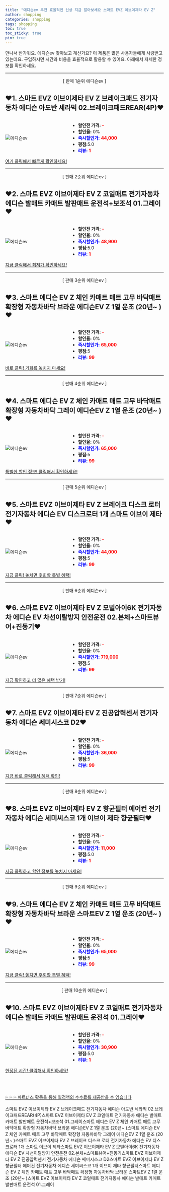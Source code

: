 ```yaml
---
title: "에디슨ev 추천 효율적인 신상 지금 알아보세요 스마트 EVZ 이브이제타 EV Z"
author: shopping
categories: shopping
tags: shopping
toc: true
toc_sticky: true
pin: true
---
```

만나서 반가워요. 에디슨ev 찾아보고 계신가요? 이 제품은 많은 사용자들에게 사랑받고 있는데요. 구입하시면 시간과 비용을 효율적으로 활용할 수 있어요. 아래에서 자세한 정보를 확인하세요.

---
<p class="toplist" style="margin: 0 auto; display: block; width: fit-content;">[ 판매 1순위 에디슨ev ]</p>

<h2><strong>❤️1. 스마트 EVZ 이브이제타 EV Z 브레이크패드 전기자동차 에디슨 아도반 세라믹 02.브레이크패드REAR(4P)❤️</strong></h2>

<div style="display: flex; align-items: center;">
    <div style="flex: 0.4;">
        <img src="https://thumbnail10.coupangcdn.com/thumbnails/remote/230x230ex/image/vendor_inventory/82de/1795e5ce27a8c3b09b2d66f70f388bcf92c65aab1c82d6644f943ace1b6f.jpg" alt="에디슨ev" style="max-width: 100%;">
    </div>
    <div style="flex: 0.6; margin-left: 10px;">
        <ul>
            <li><strong>할인전 가격:</strong> <del style="color: red;">-</del></li>
            <li><strong>할인율:</strong> 0%</li>
            <li><span style='color:blue'><strong>즉시할인가:</strong></span> <span style='color:red'><strong>44,000</strong></span></li>
            <li><strong>평점:</strong>5.0</li>
            <li><span style='color:blue'><strong>리뷰:</strong></span> <span style='color:red'><strong>1</strong></span></li>
        </ul>
    </div>
</div>
<div class="center">
    <a href="https://selin100587001.github.io?lptag=AF9450613&subid=githubio&pageKey=7716595198&traceid=V0-153&itemId=20698022006&vendorItemId=87711256273" class="myButton">
        여기 클릭해서 빠르게 확인하세요!
    </a>
</div>


---
<p class="toplist" style="margin: 0 auto; display: block; width: fit-content;">[ 판매 2순위 에디슨ev ]</p>

<h2><strong>❤️2. 스마트 EVZ 이브이제타 EV Z 코일매트 전기자동차 에디슨 발매트 카매트 발판매트 운전석+보조석 01.그레이❤️</strong></h2>

<div style="display: flex; align-items: center;">
    <div style="flex: 0.4;">
        <img src="https://thumbnail10.coupangcdn.com/thumbnails/remote/230x230ex/image/vendor_inventory/4873/ad54551d03fbe8c2eecf16ff5b498e41e03c7f9dc965b7fb9e4289e08854.jpg" alt="에디슨ev" style="max-width: 100%;">
    </div>
    <div style="flex: 0.6; margin-left: 10px;">
        <ul>
            <li><strong>할인전 가격:</strong> <del style="color: red;">-</del></li>
            <li><strong>할인율:</strong> 0%</li>
            <li><span style='color:blue'><strong>즉시할인가:</strong></span> <span style='color:red'><strong>48,900</strong></span></li>
            <li><strong>평점:</strong>5.0</li>
            <li><span style='color:blue'><strong>리뷰:</strong></span> <span style='color:red'><strong>1</strong></span></li>
        </ul>
    </div>
</div>
<div class="center">
    <a href="https://selin100587001.github.io?lptag=AF9450613&subid=githubio&pageKey=7723943546&traceid=V0-153&itemId=20736911627&vendorItemId=87844112903" class="myButton">
        지금 클릭해서 최저가 확인하세요!
    </a>
</div>


---
<p class="toplist" style="margin: 0 auto; display: block; width: fit-content;">[ 판매 3순위 에디슨ev ]</p>

<h2><strong>❤️3. 스마트 에디슨 EV Z 체인 카매트 매트 고무 바닥매트 확장형 자동차바닥 브라운 에디슨EV Z 1열 운조 (20년~ )❤️</strong></h2>

<div style="display: flex; align-items: center;">
    <div style="flex: 0.4;">
        <img src="https://thumbnail10.coupangcdn.com/thumbnails/remote/230x230ex/image/vendor_inventory/2dac/103e9004b2e9cd262ae5f843f2da74ad5aa154d16e05ba1d550515589b71.jpg" alt="에디슨ev" style="max-width: 100%;">
    </div>
    <div style="flex: 0.6; margin-left: 10px;">
        <ul>
            <li><strong>할인전 가격:</strong> <del style="color: red;">-</del></li>
            <li><strong>할인율:</strong> 0%</li>
            <li><span style='color:blue'><strong>즉시할인가:</strong></span> <span style='color:red'><strong>65,000</strong></span></li>
            <li><strong>평점:</strong>5</li>
            <li><span style='color:blue'><strong>리뷰:</strong></span> <span style='color:red'><strong>99</strong></span></li>
        </ul>
    </div>
</div>
<div class="center">
    <a href="https://selin100587001.github.io?lptag=AF9450613&subid=githubio&pageKey=8129532395&traceid=V0-153&itemId=23084597781&vendorItemId=90118073933" class="myButton">
        바로 클릭! 기회를 놓치지 마세요!
    </a>
</div>


---
<p class="toplist" style="margin: 0 auto; display: block; width: fit-content;">[ 판매 4순위 에디슨ev ]</p>

<h2><strong>❤️4. 스마트 에디슨 EV Z 체인 카매트 매트 고무 바닥매트 확장형 자동차바닥 그레이 에디슨EV Z 1열 운조 (20년~ )❤️</strong></h2>

<div style="display: flex; align-items: center;">
    <div style="flex: 0.4;">
        <img src="https://thumbnail10.coupangcdn.com/thumbnails/remote/230x230ex/image/vendor_inventory/2dac/103e9004b2e9cd262ae5f843f2da74ad5aa154d16e05ba1d550515589b71.jpg" alt="에디슨ev" style="max-width: 100%;">
    </div>
    <div style="flex: 0.6; margin-left: 10px;">
        <ul>
            <li><strong>할인전 가격:</strong> <del style="color: red;">-</del></li>
            <li><strong>할인율:</strong> 0%</li>
            <li><span style='color:blue'><strong>즉시할인가:</strong></span> <span style='color:red'><strong>65,000</strong></span></li>
            <li><strong>평점:</strong>5</li>
            <li><span style='color:blue'><strong>리뷰:</strong></span> <span style='color:red'><strong>99</strong></span></li>
        </ul>
    </div>
</div>
<div class="center">
    <a href="https://selin100587001.github.io?lptag=AF9450613&subid=githubio&pageKey=8129532395&traceid=V0-153&itemId=23084597778&vendorItemId=90118073867" class="myButton">
        특별한 할인 정보! 클릭해서 확인하세요!
    </a>
</div>


---
<p class="toplist" style="margin: 0 auto; display: block; width: fit-content;">[ 판매 5순위 에디슨ev ]</p>

<h2><strong>❤️5. 스마트 EVZ 이브이제타 EV Z 브레이크 디스크 로터 전기자동차 에디슨 EV 디스크로터 1개 스마트 이브이 제타❤️</strong></h2>

<div style="display: flex; align-items: center;">
    <div style="flex: 0.4;">
        <img src="https://thumbnail10.coupangcdn.com/thumbnails/remote/230x230ex/image/vendor_inventory/081a/df09b37954eb67107d301f24d575bc8065af37bbeb29665bb82913681e67.jpg" alt="에디슨ev" style="max-width: 100%;">
    </div>
    <div style="flex: 0.6; margin-left: 10px;">
        <ul>
            <li><strong>할인전 가격:</strong> <del style="color: red;">-</del></li>
            <li><strong>할인율:</strong> 0%</li>
            <li><span style='color:blue'><strong>즉시할인가:</strong></span> <span style='color:red'><strong>44,000</strong></span></li>
            <li><strong>평점:</strong>5</li>
            <li><span style='color:blue'><strong>리뷰:</strong></span> <span style='color:red'><strong>99</strong></span></li>
        </ul>
    </div>
</div>
<div class="center">
    <a href="https://selin100587001.github.io?lptag=AF9450613&subid=githubio&pageKey=7709528157&traceid=V0-153&itemId=20662411894&vendorItemId=87770740402" class="myButton">
        지금 클릭! 놓치면 후회할 특별 혜택!
    </a>
</div>


---
<p class="toplist" style="margin: 0 auto; display: block; width: fit-content;">[ 판매 6순위 에디슨ev ]</p>

<h2><strong>❤️6. 스마트 EVZ 이브이제타 EV Z 모빌아이6K 전기자동차 에디슨 EV 차선이탈방지 안전운전 02.본체+스마트뷰어+진동기❤️</strong></h2>

<div style="display: flex; align-items: center;">
    <div style="flex: 0.4;">
        <img src="https://thumbnail6.coupangcdn.com/thumbnails/remote/230x230ex/image/vendor_inventory/5550/ef24bfb93432c41f3352ed133521a2535c6a5f77d0cbfdc7d8f1eae64a2e.jpg" alt="에디슨ev" style="max-width: 100%;">
    </div>
    <div style="flex: 0.6; margin-left: 10px;">
        <ul>
            <li><strong>할인전 가격:</strong> <del style="color: red;">-</del></li>
            <li><strong>할인율:</strong> 0%</li>
            <li><span style='color:blue'><strong>즉시할인가:</strong></span> <span style='color:red'><strong>719,000</strong></span></li>
            <li><strong>평점:</strong>5</li>
            <li><span style='color:blue'><strong>리뷰:</strong></span> <span style='color:red'><strong>99</strong></span></li>
        </ul>
    </div>
</div>
<div class="center">
    <a href="https://selin100587001.github.io?lptag=AF9450613&subid=githubio&pageKey=7716560509&traceid=V0-153&itemId=20697857323&vendorItemId=87767777218" class="myButton">
        지금 확인하고 더 많은 혜택 받기!
    </a>
</div>


---
<p class="toplist" style="margin: 0 auto; display: block; width: fit-content;">[ 판매 7순위 에디슨ev ]</p>

<h2><strong>❤️7. 스마트 EVZ 이브이제타 EV Z 진공압력센서 전기자동차 에디슨 쎄미시스코 D2❤️</strong></h2>

<div style="display: flex; align-items: center;">
    <div style="flex: 0.4;">
        <img src="https://thumbnail10.coupangcdn.com/thumbnails/remote/230x230ex/image/vendor_inventory/b17e/0b0dc416eac45f9ced6cfa9b31241cb32cd19f8d212679a01597dc7fbd6f.jpg" alt="에디슨ev" style="max-width: 100%;">
    </div>
    <div style="flex: 0.6; margin-left: 10px;">
        <ul>
            <li><strong>할인전 가격:</strong> <del style="color: red;">-</del></li>
            <li><strong>할인율:</strong> 0%</li>
            <li><span style='color:blue'><strong>즉시할인가:</strong></span> <span style='color:red'><strong>36,000</strong></span></li>
            <li><strong>평점:</strong>5</li>
            <li><span style='color:blue'><strong>리뷰:</strong></span> <span style='color:red'><strong>99</strong></span></li>
        </ul>
    </div>
</div>
<div class="center">
    <a href="https://selin100587001.github.io?lptag=AF9450613&subid=githubio&pageKey=7716933040&traceid=V0-153&itemId=20699705502&vendorItemId=87770945098" class="myButton">
        지금 바로 클릭해서 혜택 확인!
    </a>
</div>


---
<p class="toplist" style="margin: 0 auto; display: block; width: fit-content;">[ 판매 8순위 에디슨ev ]</p>

<h2><strong>❤️8. 스마트 EVZ 이브이제타 EV Z 향균필터 에어컨 전기자동차 에디슨 세미씨스코 1개 이브이 제타 향균필터❤️</strong></h2>

<div style="display: flex; align-items: center;">
    <div style="flex: 0.4;">
        <img src="https://thumbnail6.coupangcdn.com/thumbnails/remote/230x230ex/image/vendor_inventory/31f2/ea65885dfec766d8d70433c41eb20bb95e0fad484de5fb45b9a67e9dc886.jpg" alt="에디슨ev" style="max-width: 100%;">
    </div>
    <div style="flex: 0.6; margin-left: 10px;">
        <ul>
            <li><strong>할인전 가격:</strong> <del style="color: red;">-</del></li>
            <li><strong>할인율:</strong> 0%</li>
            <li><span style='color:blue'><strong>즉시할인가:</strong></span> <span style='color:red'><strong>11,000</strong></span></li>
            <li><strong>평점:</strong>5.0</li>
            <li><span style='color:blue'><strong>리뷰:</strong></span> <span style='color:red'><strong>1</strong></span></li>
        </ul>
    </div>
</div>
<div class="center">
    <a href="https://selin100587001.github.io?lptag=AF9450613&subid=githubio&pageKey=7704592449&traceid=V0-153&itemId=20637093066&vendorItemId=87769293014" class="myButton">
        지금 클릭하고 할인 정보를 놓치지 마세요!
    </a>
</div>


---
<p class="toplist" style="margin: 0 auto; display: block; width: fit-content;">[ 판매 9순위 에디슨ev ]</p>

<h2><strong>❤️9. 스마트 에디슨 EV Z 체인 카매트 매트 고무 바닥매트 확장형 자동차바닥 브라운 스마트EV Z 1열 운조 (20년~ )❤️</strong></h2>

<div style="display: flex; align-items: center;">
    <div style="flex: 0.4;">
        <img src="https://thumbnail10.coupangcdn.com/thumbnails/remote/230x230ex/image/vendor_inventory/2dac/103e9004b2e9cd262ae5f843f2da74ad5aa154d16e05ba1d550515589b71.jpg" alt="에디슨ev" style="max-width: 100%;">
    </div>
    <div style="flex: 0.6; margin-left: 10px;">
        <ul>
            <li><strong>할인전 가격:</strong> <del style="color: red;">-</del></li>
            <li><strong>할인율:</strong> 0%</li>
            <li><span style='color:blue'><strong>즉시할인가:</strong></span> <span style='color:red'><strong>65,000</strong></span></li>
            <li><strong>평점:</strong>5</li>
            <li><span style='color:blue'><strong>리뷰:</strong></span> <span style='color:red'><strong>99</strong></span></li>
        </ul>
    </div>
</div>
<div class="center">
    <a href="https://selin100587001.github.io?lptag=AF9450613&subid=githubio&pageKey=8129532395&traceid=V0-153&itemId=23084597785&vendorItemId=90118073949" class="myButton">
        지금 클릭! 놓치면 후회할 특별 혜택!
    </a>
</div>


---
<p class="toplist" style="margin: 0 auto; display: block; width: fit-content;">[ 판매 10순위 에디슨ev ]</p>

<h2><strong>❤️10. 스마트 EVZ 이브이제타 EV Z 코일매트 전기자동차 에디슨 발매트 카매트 발판매트 운전석 01.그레이❤️</strong></h2>

<div style="display: flex; align-items: center;">
    <div style="flex: 0.4;">
        <img src="https://thumbnail10.coupangcdn.com/thumbnails/remote/230x230ex/image/vendor_inventory/4873/ad54551d03fbe8c2eecf16ff5b498e41e03c7f9dc965b7fb9e4289e08854.jpg" alt="에디슨ev" style="max-width: 100%;">
    </div>
    <div style="flex: 0.6; margin-left: 10px;">
        <ul>
            <li><strong>할인전 가격:</strong> <del style="color: red;">-</del></li>
            <li><strong>할인율:</strong> 0%</li>
            <li><span style='color:blue'><strong>즉시할인가:</strong></span> <span style='color:red'><strong>30,900</strong></span></li>
            <li><strong>평점:</strong>5.0</li>
            <li><span style='color:blue'><strong>리뷰:</strong></span> <span style='color:red'><strong>1</strong></span></li>
        </ul>
    </div>
</div>
<div class="center">
    <a href="https://selin100587001.github.io?lptag=AF9450613&subid=githubio&pageKey=7723997198&traceid=V0-153&itemId=20737231362&vendorItemId=87844112840" class="myButton">
        한정된 시간! 클릭해서 확인하세요!
    </a>
</div>

<br><br><br>[💦 💦 💦 파트너스 활동을 통해 일정액의 수수료를 제공받을 수 있습니다](https://link.coupang.com/a/bcpT2c)<br><br>스마트 EVZ 이브이제타 EV Z 브레이크패드 전기자동차 에디슨 아도반 세라믹 02.브레이크패드REAR(4P)스마트 EVZ 이브이제타 EV Z 코일매트 전기자동차 에디슨 발매트 카매트 발판매트 운전석+보조석 01.그레이스마트 에디슨 EV Z 체인 카매트 매트 고무 바닥매트 확장형 자동차바닥 브라운 에디슨EV Z 1열 운조 (20년~ )스마트 에디슨 EV Z 체인 카매트 매트 고무 바닥매트 확장형 자동차바닥 그레이 에디슨EV Z 1열 운조 (20년~ )스마트 EVZ 이브이제타 EV Z 브레이크 디스크 로터 전기자동차 에디슨 EV 디스크로터 1개 스마트 이브이 제타스마트 EVZ 이브이제타 EV Z 모빌아이6K 전기자동차 에디슨 EV 차선이탈방지 안전운전 02.본체+스마트뷰어+진동기스마트 EVZ 이브이제타 EV Z 진공압력센서 전기자동차 에디슨 쎄미시스코 D2스마트 EVZ 이브이제타 EV Z 향균필터 에어컨 전기자동차 에디슨 세미씨스코 1개 이브이 제타 향균필터스마트 에디슨 EV Z 체인 카매트 매트 고무 바닥매트 확장형 자동차바닥 브라운 스마트EV Z 1열 운조 (20년~ )스마트 EVZ 이브이제타 EV Z 코일매트 전기자동차 에디슨 발매트 카매트 발판매트 운전석 01.그레이